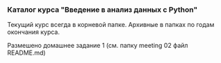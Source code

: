 ### Каталог курса "Введение в анализ данных с Python" 

Текущий курс всегда в корневой папке. Архивные в папках по годам окончания курса. 

Размешено домашнее задание 1 (см. папку meeting 02 файл README.md)
